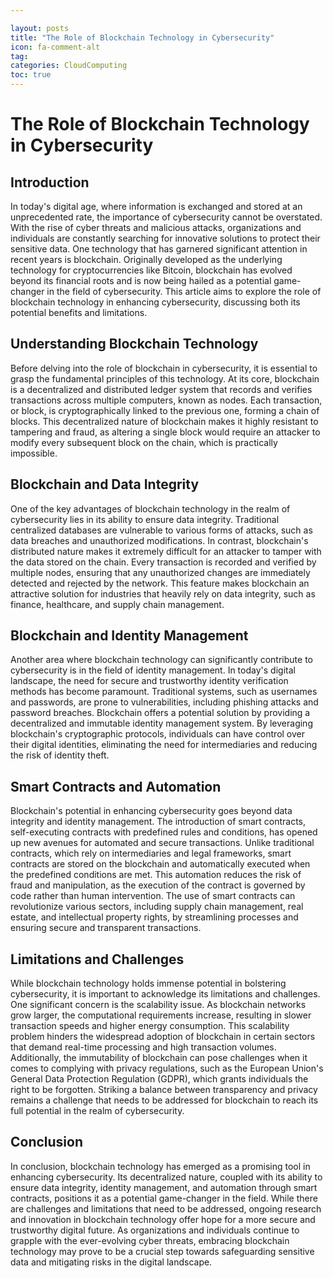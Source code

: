 ```yaml
---

layout: posts
title: "The Role of Blockchain Technology in Cybersecurity"
icon: fa-comment-alt
tag:      
categories: CloudComputing
toc: true
---
```




# The Role of Blockchain Technology in Cybersecurity

## Introduction

In today's digital age, where information is exchanged and stored at an unprecedented rate, the importance of cybersecurity cannot be overstated. With the rise of cyber threats and malicious attacks, organizations and individuals are constantly searching for innovative solutions to protect their sensitive data. One technology that has garnered significant attention in recent years is blockchain. Originally developed as the underlying technology for cryptocurrencies like Bitcoin, blockchain has evolved beyond its financial roots and is now being hailed as a potential game-changer in the field of cybersecurity. This article aims to explore the role of blockchain technology in enhancing cybersecurity, discussing both its potential benefits and limitations.

## Understanding Blockchain Technology

Before delving into the role of blockchain in cybersecurity, it is essential to grasp the fundamental principles of this technology. At its core, blockchain is a decentralized and distributed ledger system that records and verifies transactions across multiple computers, known as nodes. Each transaction, or block, is cryptographically linked to the previous one, forming a chain of blocks. This decentralized nature of blockchain makes it highly resistant to tampering and fraud, as altering a single block would require an attacker to modify every subsequent block on the chain, which is practically impossible.

## Blockchain and Data Integrity

One of the key advantages of blockchain technology in the realm of cybersecurity lies in its ability to ensure data integrity. Traditional centralized databases are vulnerable to various forms of attacks, such as data breaches and unauthorized modifications. In contrast, blockchain's distributed nature makes it extremely difficult for an attacker to tamper with the data stored on the chain. Every transaction is recorded and verified by multiple nodes, ensuring that any unauthorized changes are immediately detected and rejected by the network. This feature makes blockchain an attractive solution for industries that heavily rely on data integrity, such as finance, healthcare, and supply chain management.

## Blockchain and Identity Management

Another area where blockchain technology can significantly contribute to cybersecurity is in the field of identity management. In today's digital landscape, the need for secure and trustworthy identity verification methods has become paramount. Traditional systems, such as usernames and passwords, are prone to vulnerabilities, including phishing attacks and password breaches. Blockchain offers a potential solution by providing a decentralized and immutable identity management system. By leveraging blockchain's cryptographic protocols, individuals can have control over their digital identities, eliminating the need for intermediaries and reducing the risk of identity theft.

## Smart Contracts and Automation

Blockchain's potential in enhancing cybersecurity goes beyond data integrity and identity management. The introduction of smart contracts, self-executing contracts with predefined rules and conditions, has opened up new avenues for automated and secure transactions. Unlike traditional contracts, which rely on intermediaries and legal frameworks, smart contracts are stored on the blockchain and automatically executed when the predefined conditions are met. This automation reduces the risk of fraud and manipulation, as the execution of the contract is governed by code rather than human intervention. The use of smart contracts can revolutionize various sectors, including supply chain management, real estate, and intellectual property rights, by streamlining processes and ensuring secure and transparent transactions.

## Limitations and Challenges

While blockchain technology holds immense potential in bolstering cybersecurity, it is important to acknowledge its limitations and challenges. One significant concern is the scalability issue. As blockchain networks grow larger, the computational requirements increase, resulting in slower transaction speeds and higher energy consumption. This scalability problem hinders the widespread adoption of blockchain in certain sectors that demand real-time processing and high transaction volumes. Additionally, the immutability of blockchain can pose challenges when it comes to complying with privacy regulations, such as the European Union's General Data Protection Regulation (GDPR), which grants individuals the right to be forgotten. Striking a balance between transparency and privacy remains a challenge that needs to be addressed for blockchain to reach its full potential in the realm of cybersecurity.

## Conclusion

In conclusion, blockchain technology has emerged as a promising tool in enhancing cybersecurity. Its decentralized nature, coupled with its ability to ensure data integrity, identity management, and automation through smart contracts, positions it as a potential game-changer in the field. While there are challenges and limitations that need to be addressed, ongoing research and innovation in blockchain technology offer hope for a more secure and trustworthy digital future. As organizations and individuals continue to grapple with the ever-evolving cyber threats, embracing blockchain technology may prove to be a crucial step towards safeguarding sensitive data and mitigating risks in the digital landscape.